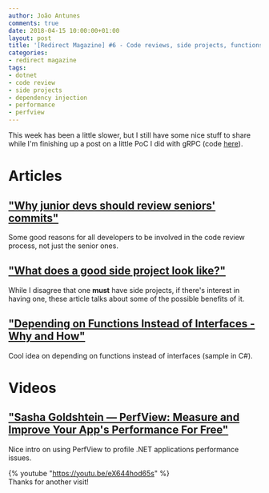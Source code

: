 ```yaml
---
author: João Antunes
comments: true
date: 2018-04-15 10:00:00+01:00
layout: post
title: '[Redirect Magazine] #6 - Code reviews, side projects, functions as dependencies and performance profiling'
categories:
- redirect magazine
tags:
- dotnet
- code review
- side projects
- dependency injection
- performance
- perfview
---
```


This week has been a little slower, but I still have some nice stuff to share while I'm finishing up a post on a little PoC I did with gRPC (code [here](https://github.com/CodingMilitia/Grpc)).
# Articles
## ["Why junior devs should review seniors' commits"](https://dev.to/samipietikainen/why-junior-devs-should-review-seniors-commits-feb)
Some good reasons for all developers to be involved in the code review process, not just the senior ones.
<br/>
## ["What does a good side project look like?"](https://dev.to/theobendixson/what-does-a-good-side-project-look-like-1nof)
While I disagree that one **must** have side projects, if there's interest in having one, these article talks about some of the possible benefits of it.
<br/>
## ["Depending on Functions Instead of Interfaces - Why and How"](https://dev.to/scotthannen/depending-on-functions-instead-of-interfaces---why-and-how-50o6)
Cool idea on depending on functions instead of interfaces (sample in C#).
<br/>
# Videos
## ["Sasha Goldshtein — PerfView: Measure and Improve Your App's Performance For Free"](https://youtu.be/eX644hod65s)
Nice intro on using PerfView to profile .NET applications performance issues.

{% youtube "https://youtu.be/eX644hod65s" %}
<br/>
Thanks for another visit!